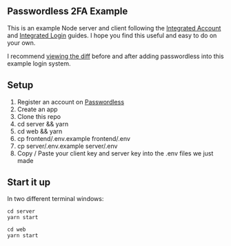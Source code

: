 ## Passwordless 2FA Example

This is an example Node server and client following the [Integrated Account](https://passwordless.app/docs/integrated/account) and [Integrated Login](https://passwordless.app/docs/integrated/login) guides. I hope you find this useful and easy to do on your own.

I recommend [viewing the diff]() before and after adding passwordless into this example login system.

## Setup

1. Register an account on [Passwordless](http://passwordless.app)
2. Create an app
3. Clone this repo
4. cd server && yarn
5. cd web && yarn
6. cp frontend/.env.example frontend/.env
7. cp server/.env.example server/.env
8. Copy / Paste your client key and server key into the .env files we just made

## Start it up

In two different terminal windows:

```
cd server
yarn start

cd web
yarn start
```

